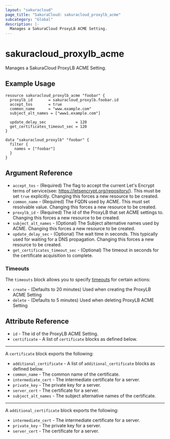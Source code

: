```yaml
---
layout: "sakuracloud"
page_title: "SakuraCloud: sakuracloud_proxylb_acme"
subcategory: "Global"
description: |-
  Manages a SakuraCloud ProxyLB ACME Setting.
---
```


# sakuracloud_proxylb_acme

Manages a SakuraCloud ProxyLB ACME Setting.

## Example Usage

```hcl
resource sakuracloud_proxylb_acme "foobar" {
  proxylb_id       = sakuracloud_proxylb.foobar.id
  accept_tos       = true
  common_name      = "www.example.com"
  subject_alt_names = ["www1.example.com"]
  
  update_delay_sec             = 120 
  get_certificates_timeout_sec = 120 
}

data "sakuracloud_proxylb" "foobar" {
  filter {
    names = ["foobar"]
  }
}
```

## Argument Reference

* `accept_tos` - (Required) The flag to accept the current Let's Encrypt terms of service(see: https://letsencrypt.org/repository/). This must be set `true` explicitly. Changing this forces a new resource to be created.
* `common_name` - (Required) The FQDN used by ACME. This must set resolvable value. Changing this forces a new resource to be created.
* `proxylb_id` - (Required) The id of the ProxyLB that set ACME settings to. Changing this forces a new resource to be created.
* `subject_alt_names` - (Optional) The Subject alternative names used by ACME. Changing this forces a new resource to be created.
* `update_delay_sec` - (Optional) The wait time in seconds. This typically used for waiting for a DNS propagation. Changing this forces a new resource to be created.
* `get_certificates_timeout_sec` - (Optional) The timeout in seconds for the certificate acquisition to complete.

### Timeouts

The `timeouts` block allows you to specify [timeouts](https://www.terraform.io/docs/configuration/resources.html#operation-timeouts) for certain actions:

* `create` - (Defaults to 20 minutes) Used when creating the ProxyLB ACME Setting
* `delete` - (Defaults to 5 minutes) Used when deleting ProxyLB ACME Setting

## Attribute Reference

* `id` - The id of the ProxyLB ACME Setting.
* `certificate` - A list of `certificate` blocks as defined below.

---

A `certificate` block exports the following:

* `additional_certificate` - A list of `additional_certificate` blocks as defined below.
* `common_name` - The common name of the certificate.
* `intermediate_cert` - The intermediate certificate for a server.
* `private_key` - The private key for a server.
* `server_cert` - The certificate for a server.
* `subject_alt_names` - The subject alternative names of the certificate.

---

A `additional_certificate` block exports the following:

* `intermediate_cert` - The intermediate certificate for a server.
* `private_key` - The private key for a server.
* `server_cert` - The certificate for a server.

